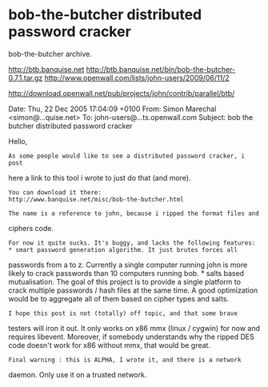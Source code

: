 # bob-the-butcher distributed password cracker
bob-the-butcher archive.

http://btb.banquise.net
http://btb.banquise.net/bin/bob-the-butcher-0.7.1.tar.gz
http://www.openwall.com/lists/john-users/2009/06/11/2

http://download.openwall.net/pub/projects/john/contrib/parallel/btb/

Date: Thu, 22 Dec 2005 17:04:09 +0100
From: Simon Marechal <simon@...quise.net>
To: john-users@...ts.openwall.com
Subject: bob the butcher distributed password cracker

Hello,

	As some people would like to see a distributed password cracker, i post
here a link to this tool i wrote to just do that (and more).

	You can download it there:
	http://www.banquise.net/misc/bob-the-butcher.html

	The name is a reference to john, because i ripped the format files and
ciphers code.

	For now it quite sucks. It's buggy, and lacks the following features:
	* smart password generation algorithm. It just brutes forces all
passwords from a to z. Currently a single computer running john is more
likely to crack passwords than 10 computers running bob.
	* salts based mutualisation. The goal of this project is to provide a
single platform to crack multiple passwords / hash files at the same
time. A good optimization would be to aggregate all of them based on
cipher types and salts.

	I hope this post is not (totally) off topic, and that some brave
testers will iron it out. It only works on x86 mmx (linux / cygwin) for
now and requires libevent. Moreover, if somebody understands why the
ripped DES code doesn't work for x86 without mmx, that would be great.

	Final warning : this is ALPHA, I wrote it, and there is a network
daemon. Only use it on a trusted network.
